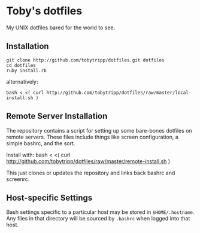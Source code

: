 Toby's dotfiles
===============

My UNIX dotfiles bared for the world to see.

Installation
------------

    git clone http://github.com/tobytripp/dotfiles.git dotfiles
    cd dotfiles
    ruby install.rb

alternatively:

    bash < <( curl http://github.com/tobytripp/dotfiles/raw/master/local-install.sh )


Remote Server Installation
--------------------------

The repository contains a script for setting up some bare-bones
dotfiles on remote servers.  These files include things like screen
configuration, a simple bashrc, and the sort.

Install with:
    bash < <( curl http://github.com/tobytripp/dotfiles/raw/master/remote-install.sh )

This just clones or updates the repository and links back bashrc and screenrc.


Host-specific Settings
----------------------

Bash settings specific to a particular host may be stored in
`$HOME/.hostname`.  Any files in that directory will be sourced by
`.bashrc` when logged into that host.
